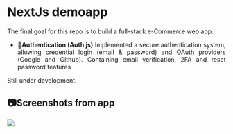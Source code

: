 # NextJs demoapp
The final goal for this repo is to build a full-stack e-Commerce web app.

- <p align="justify"><b>🔑Authentication (Auth js)</b> Implemented a secure authentication system, allowing credential login (email & password) and OAuth providers (Google and Github). Containing email verification, 2FA and reset password features</p>

Still under development.

## 📷Screenshots from app
<img src="https://github.com/user-attachments/assets/fc292f96-6ea7-49f8-bb7c-c9c95d454ae6"/>
